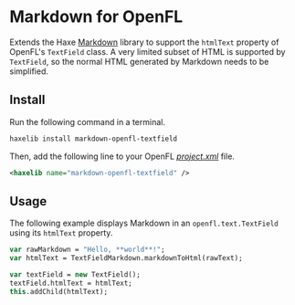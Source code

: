 # Markdown for OpenFL

Extends the Haxe [Markdown](https://lib.haxe.org/p/markdown) library to support the `htmlText` property of OpenFL's `TextField` class. A very limited subset of HTML is supported by `TextField`, so the normal HTML generated by Markdown needs to be simplified.

## Install

Run the following command in a terminal.

```sh
haxelib install markdown-openfl-textfield
```

Then, add the following line to your OpenFL [_project.xml_](https://lime.software/docs/project-files/xml-format/) file.

```xml
<haxelib name="markdown-openfl-textfield" />
```

## Usage

The following example displays Markdown in an `openfl.text.TextField` using its `htmlText` property.

```haxe
var rawMarkdown = "Hello, **world**!";
var htmlText = TextFieldMarkdown.markdownToHtml(rawText);

var textField = new TextField();
textField.htmlText = htmlText;
this.addChild(htmlText);
```
